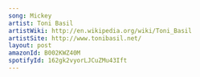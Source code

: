 ```yaml
---
song: Mickey
artist: Toni Basil
artistWiki: http://en.wikipedia.org/wiki/Toni_Basil
artistSite: http://www.tonibasil.net/
layout: post
amazonId: B002KWZ40M
spotifyId: 162gk2vyorLJCuZMu43Ift
---
```


